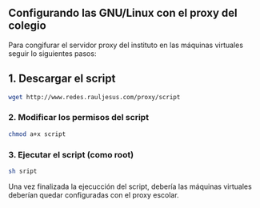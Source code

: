 ## Configurando las GNU/Linux con el proxy del colegio

Para congifurar el servidor proxy del instituto en las máquinas virtuales seguir lo siguientes pasos: 

## 1. Descargar el script

```bash
wget http://www.redes.rauljesus.com/proxy/script
```

### 2. Modificar los permisos del script

```bash
chmod a+x script
```

### 3. Ejecutar el script (como root)


```bash
sh sript 
```

Una vez finalizada la ejecucción del script, debería las máquinas virtuales deberían quedar configuradas con el proxy escolar. 